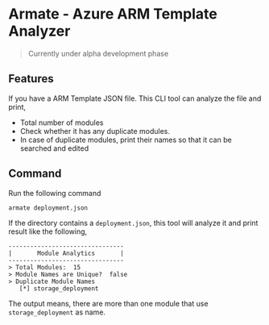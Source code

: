 # Armate - Azure ARM Template Analyzer

> Currently under alpha development phase

## Features
If you have a ARM Template JSON file. This CLI tool can analyze the file and print,
- Total number of modules
- Check whether it has any duplicate modules.
- In case of duplicate modules, print their names so that it can be searched and edited

## Command
Run the following command 
```
armate deployment.json
```

If the directory contains a `deployment.json`, this tool will analyze it and print result like the following,
```
--------------------------------
|       Module Analytics       |
--------------------------------
> Total Modules:  15
> Module Names are Unique?  false
> Duplicate Module Names
   [*] storage_deployment
```

The output means, there are more than one module that use `storage_deployment` as name.